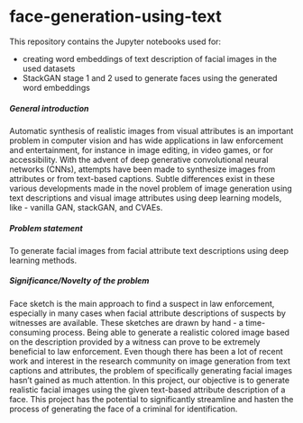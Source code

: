 # face-generation-using-text

This repository contains the Jupyter notebooks used for:
 * creating word embeddings of text description of facial images in the used datasets
 * StackGAN stage 1 and 2 used to generate faces using the generated word embeddings 

##### General introduction
Automatic synthesis of realistic images from visual attributes is an important problem in computer vision and has wide applications in law enforcement and entertainment, for instance in image editing, in video games, or for accessibility. With the advent of deep generative convolutional neural networks (CNNs), attempts have been made to synthesize images from attributes or from text-based captions. Subtle differences exist in these various developments made in the novel problem of image generation using text descriptions and visual image attributes using deep learning models, like - vanilla GAN, stackGAN, and CVAEs.

##### Problem statement
To generate facial images from facial attribute text descriptions using deep learning methods.

##### Significance/Novelty of the problem
Face sketch is the main approach to find a suspect in law enforcement, especially in many cases when facial attribute descriptions of suspects by witnesses are available. These sketches are drawn by hand - a time-consuming process. Being able to generate a realistic colored image based on the description provided by a witness can prove to be extremely beneficial to law enforcement.
Even though there has been a lot of recent work and interest in the research community on image generation from text captions and attributes, the problem of specifically generating facial images hasn’t gained as much attention. In this project, our objective is to generate realistic facial images using the given text-based attribute description of a face.
This project has the potential to significantly streamline and hasten the process of generating the face of a criminal for identification.
